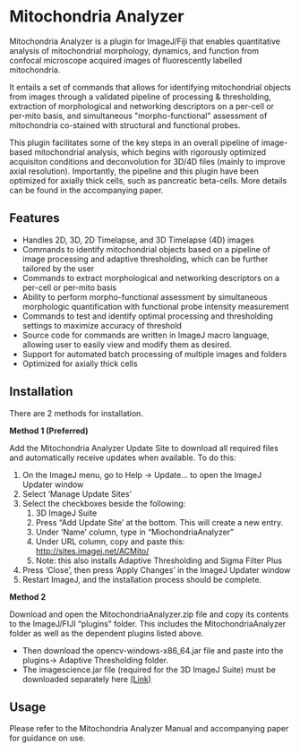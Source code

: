 # Mitochondria Analyzer

Mitochondria Analyzer is a plugin for ImageJ/Fiji that enables quantitative analysis of mitochondrial morphology, dynamics, and function from confocal microscope acquired images of fluorescently labelled mitochondria.

It entails a set of commands that allows for identifying mitochondrial objects from images through a validated pipeline of processing & thresholding, extraction of morphological and networking descriptors on a per-cell or per-mito basis, and simultaneous "morpho-functional" assessment of mitochondria co-stained with structural and functional probes.

This plugin facilitates some of the key steps in an overall pipeline of image-based mitochondrial analysis, which begins with rigorously optimized acquisiton conditions and deconvolution for 3D/4D files (mainly to improve axial resolution). Importantly, the pipeline and this plugin have been optimized for axially thick cells, such as pancreatic beta-cells. More details can be found in the accompanying paper.

## Features
* Handles 2D, 3D, 2D Timelapse, and 3D Timelapse (4D) images
* Commands to identify mitochondrial objects based on a pipeline of image processing and adaptive thresholding, which can be further tailored by the user
* Commands to extract morphological and networking descriptors on a per-cell or per-mito basis
* Ability to perform morpho-functional assessment by simultaneous morphologic quantification with functional probe intensity measurement
* Commands to test and identify optimal processing and thresholding settings to maximize accuracy of threshold
* Source code for commands are written in ImageJ macro language, allowing user to easily view and modify them as desired.
* Support for automated batch processing of multiple images and folders
* Optimized for axially thick cells

## Installation
There are 2 methods for installation.

**Method 1 (Preferred)**

Add the Mitochondria Analyzer Update Site to download all required files and automatically receive updates when available. To do this:
1)	On the ImageJ menu, go to Help -> Update… to open the ImageJ Updater window
2)	Select ‘Manage Update Sites’
3)	Select the checkboxes beside the following:
    1) 3D ImageJ Suite
    2)	Press “Add Update Site’ at the bottom. This will create a new entry.
    3)	Under ‘Name’ column, type in “MiochondriaAnalyzer”
    4)	Under URL column, copy and paste this: http://sites.imagej.net/ACMito/
    5)	Note: this also installs Adaptive Thresholding and Sigma Filter Plus
5)	Press ‘Close’, then press ‘Apply Changes’ in the ImageJ Updater window
6)	Restart ImageJ, and the installation process should be complete.

**Method 2**

Download and open the MitochondriaAnalyzer.zip file and copy its contents to the ImageJ/FIJI “plugins” folder. This includes the MitochondriaAnalyzer folder as well as the dependent plugins listed above.
*   Then download the opencv-windows-x86_64.jar file and paste into the plugins-> Adaptive Thresholding folder.
*	The imagescience.jar file (required for the 3D ImageJ Suite) must be downloaded separately here [(Link)](https://imagescience.org/meijering/software/featurej/)

## Usage
Please refer to the Mitochondria Analyzer Manual and accompanying paper for guidance on use.
